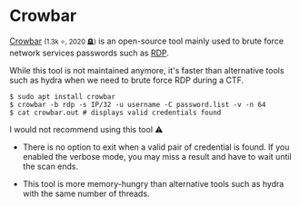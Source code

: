 # Crowbar

<div class="row row-cols-lg-2"><div>

[Crowbar](https://github.com/galkan/crowbar) <small>(1.3k ⭐, 2020 🪦)</small> is an open-source tool mainly used to brute force network services passwords such as [RDP](/operating-systems/networking/protocols/rdp.md).

While this tool is not maintained anymore, it's faster than alternative tools such as hydra when we need to brute force RDP during a CTF.

```shell!
$ sudo apt install crowbar
$ crowbar -b rdp -s IP/32 -u username -C password.list -v -n 64
$ cat crowbar.out # displays valid credentials found
```
</div><div>

I would not recommend using this tool ⚠️

* There is no option to exit when a valid pair of credential is found. If you enabled the verbose mode, you may miss a result and have to wait until the scan ends.

* This tool is more memory-hungry than alternative tools such as hydra with the same number of threads.
</div></div>
